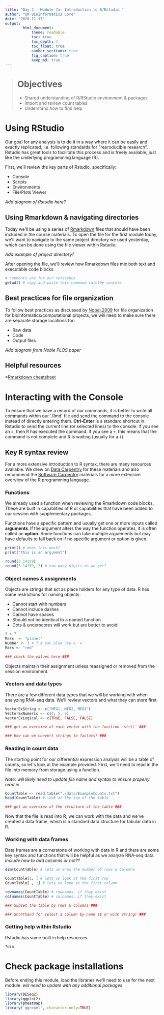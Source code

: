 ```yaml
---
title: "Day 2 - Module 7a: Introduction to R/Rstudio "
author: "UM Bioinformatics Core"
date: "2020-11-17"
output:
        html_document:
            theme: readable
            toc: true
            toc_depth: 4
            toc_float: true
            number_sections: true
            fig_caption: true
            keep_md: true
---
```


<!--- Allow the page to be wider --->
<style>
    body .main-container {
        max-width: 1200px;
    }
</style>

> # Objectives    
> * Shared understanding of R/RStudio environment & packages    
> * Import and review count tables    
> * Understand how to find help

# Using RStudio

Our goal for any analysis is to do it in a way where it can be easily and exactly replicated, i.e. following standards for "reproducible research". Rstudio has great tools to facilitate this process and is freely available, just like the underlying programming language (R). 

First, we'll review the key parts of Rstudio, specifically:   
* Console   
* Scripts    
* Environments    
* File/Plots Viewer    

*Add diagram of Rstudio here?*

## Using Rmarkdown & navigating directories

Today we'll be using a series of [Rmarkdown](https://rmarkdown.rstudio.com/) files that should have been included in the course materials. To open the file for the first module today, we'll want to navigate to the same project directory we used yesterday, which can be done using the file viewer within Rstudio. 

*Add example of project directory?*

After opening the file, we'll review how Rmarkdown files mix both text and executable code blocks:


```r
# comments are for our reference
getwd() # copy and paste this command intothe console
```


## Best practices for file organization

To follow best practices as discussed by [Nobel,2009](https://journals.plos.org/ploscompbiol/article?id=10.1371/journal.pcbi.1000424) for file organization for bioinformatics/computational projects, we will need to make sure there are separate storage locations for:  
* Raw data   
* Code   
* Output files    

*Add diagram from Noble PLOS paper* 

## Helpful resources

*[Rmarkdown cheatsheet](https://rstudio.com/wp-content/uploads/2015/02/rmarkdown-cheatsheet.pdf)  

# Interacting with the Console

To ensure that we have a record of our commands, it is better to write all commands within our '.Rmd' file and send the command to the console instead of directly entering them. **Ctrl-Enter** is a standard shortcut in Rstudio to send the current line (or selected lines) to the console. If you see an `>`, then R has executed the command. If you see a `+`, this means that the command is not complete and R is waiting (usually for a `)`).

## Key R syntax review

For a more extensive introduction to R syntax, there are many resources available. We drew on [Data Carpentry](https://datacarpentry.org/R-genomics/00-before-we-start.html) for these materials and also recommend the [Software Carpentry](https://swcarpentry.github.io/r-novice-gapminder/) materials for a more extensive overview of the R programming language.

### Functions

We already used a function when reviewing the Rmarkdown code blocks. These are built in capablities of R or capabilities that have been added to our session with supplementary packages. 

Functions have a specific pattern and usually get one or more inputs called **arguments**. If the argument alters the way the function operates, it is often called an **option**. Some functions can take multiple arguements but may have defaults to fall back on if no specific argument or option is given.


```r
print() # does this work?
print("this is an argument")

round(3.14159) 
round(3.14159, 2) # how many digits do we get?
```

### Object names & assignments

Objects are strings that act as place holders for any type of data. R has some restrictions for naming objects:    
* Cannot start with numbers   
* Cannot include dashes   
* Cannot have spaces    
* Should not be identical to a named function    
* Dots & underscores will work but are better to avoid    


```r
3 + 7 
Mars  <- "planet"
Number <- 3 + 7 # can also use a `=`
Mars <- "red"

### check the values here ###
```

Objects maintain their assignment unless reassigned or removed from the session environment. 

### Vectors and data types

There are a few different data types that we will be working with when analyzing RNA-seq data. We'll review vectors and what they can store first.


```r
VectorExString <- c("MFG1, MFG2, MFG3")
VectorExNumeric <- c(4, 5, 6)
VectorExLogical <- c(TRUE, FALSE, FALSE)

### get an overview of each vector with the function `str()` ###

### How can we convert strings to factors? ###
```


### Reading in count data

The starting point for our differential expression analysis will be a table of counts, so let's look at the example provided. First, we'll need to read in the file into memory from storage using a function.

*Note: will likely need to update file name and syntax to ensure properly read in*

```r
CountTable <- read.table("./data/ExampleCounts.txt") 
head(CountTable) # look at the top of the table

### get an overview of the structure of the table ###
```

Now that the file is read into R, we can work with the data and we've created a data frame, which is a standard data structure for tabular data in R.

### Working with data frames

Data frames are a cornerstone of working with data in R and there are some key syntax and functions that will be helpful as we analyze RNA-seq data. *Include how to add columns or not??*

```r
dim(CountTable) # lets us know the number of rows & columns

CountTable[1, ] # lets us look at the first row
CountTable[ , 1] # lets us look at the first column

rownames(CountTable) # rownames, if they exist
colnames(CountTable) # colnames, if they exist

### Subset the table by rows & columns ###

### Shorthand for select a column by name ($ or with string) ###
```

### Getting help within Rstudio

Rstudio has some built in help resources.


```r
?dim
```

# Check package installations

Before ending this module, load the libraries we'll need to use for the next module. *will need to update with any additional packages*

```r
library(DESeq2)
library(ggplot2)
library(pheatmap)
library('ggrepel', character.only=TRUE)
```


